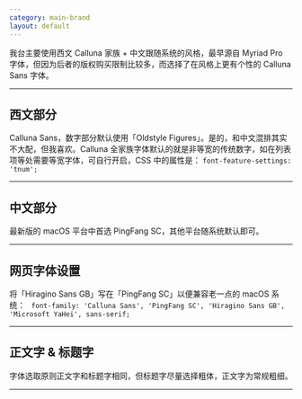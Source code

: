 ```yaml
---
category: main-brand
layout: default
---
```

我台主要使用西文 Calluna 家族 + 中文跟随系统的风格，最早源自 Myriad Pro 字体，但因为后者的版权购买限制比较多，而选择了在风格上更有个性的 Calluna Sans 字体。

---

## 西文部分
Calluna Sans，数字部分默认使用「Oldstyle Figures」。是的，和中文混排其实不大配，但我喜欢。Calluna 全家族字体默认的就是非等宽的传统数字，如在列表项等处需要等宽字体，可自行开启，CSS 中的属性是：
```	font-feature-settings: 'tnum'; ```

---

## 中文部分
最新版的 macOS 平台中首选 PingFang SC，其他平台随系统默认即可。

---

## 网页字体设置
将「Hiragino Sans GB」写在「PingFang SC」以便兼容老一点的 macOS 系统：
```	font-family: 'Calluna Sans', 'PingFang SC', 'Hiragino Sans GB', 'Microsoft YaHei', sans-serif;```

---

## 正文字 & 标题字
字体选取原则正文字和标题字相同，但标题字尽量选择粗体，正文字为常规粗细。

---
